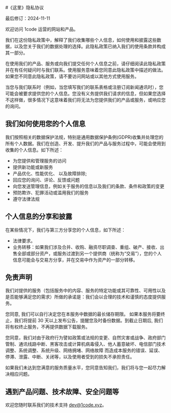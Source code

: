 #《这里》隐私协议

最后修订：2024-11-11

欢迎访问 1code 运营的网站和产品。

我们在这份隐私政策中，解释了我们收集哪些个人信息，如何使用和披露这些数据，以及您关于我们的数据处理的选择。此隐私政策已纳入我们的使用条款并构成其一部分。

在使用我们的产品、服务或向我们提交任何个人信息之前，请仔细阅读此隐私政策并在有任何疑问时与我们联系。使用服务意味着您同意此隐私政策中描述的做法。如果您不同意此隐私政策，请不要访问网站或以其他方式使用服务。

当您与我们联系时（例如，当您填写我们的联系表格或注册订阅新闻通讯时），您可能会被要求提供您的个人信息。您没有义务提供我们请求的信息，但如果您选择不这样做，很多情况下这意味着我们将无法为您提供我们的产品或服务，或响应您的询问。

## 我们如何使用您的个人信息

我们按照相关的数据保护法规，特别是通用数据保护条例(GDPR)收集并处理您的所有个人数据。我们在创造、开发、提升我们的产品与服务过程中，可能会使用到收集的个人信息。如下所述：

- 为您提供和管理服务的访问
- 提供新功能或新服务
- 产品优化、性能优化、 以及故障排除;
- 回应您的询问、评论、反馈或问题
- 向您发送管理信息，例如关于服务的信息以及我们的条款、条件和政策的变更
- 预防欺诈、犯罪活动或滥用我们的服务
- 遵守法律法规

## 个人信息的分享和披露

在某些情况下，我们与第三方分享您的个人信息，如下所述：

- 法律要求。
- 业务转移：如果我们涉及合并、收购、融资尽职调查、重组、破产、接收、出售全部或部分资产，或服务过渡到另一个提供商（统称为“交易”），您的个人信息可能会与交易方分享，并在交易中作为资产的一部分转移。

## 免责声明

我们对提供的服务（包括服务中的内容、服务的特定功能或其可靠性、可用性以及是否能够满足您的需求）所做的承诺是：我们会以合理的技术和谨慎的态度提供服务。 

您同意,  我们可以自行决定您在本服务中数据的最长储存期限。 如果本服务将要终止，我们将提前 30 天以上发布公告，提醒您及时备份数据。到截止日期后, 我们将有权终止服务，不再提供数据下载服务。

您同意，我们对由于政府行为譬如政策或法规的变更、自然灾害或战争、政府部门管制、通讯线路中断、黑客攻击或计算机病毒侵入、他人蓄意破坏、电信部门技术调整、系统调整、系统升级、网络拥堵、网络故障  而造成本服务的错误、延误、停滞、泄露、中断、关闭等，以及使用者受到的损失不承担责任。

如果我们未达到您满意的服务质量水平，您同意告知我们，我们将与您一起尽力解决相应问题。

## 遇到产品问题、技术故障、安全问题等

欢迎您随时联系我们的技术支持 [dev@1code.xyz](mailto:dev@1code.xyz)。
